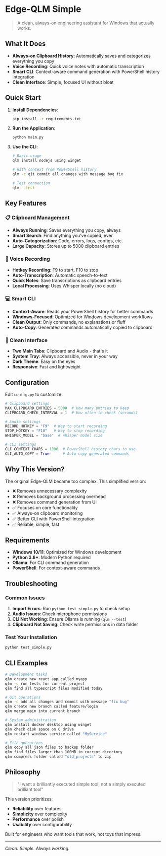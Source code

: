 # Edge-QLM Simple

> A clean, always-on engineering assistant for Windows that actually works.

## What It Does

- **Always-on Clipboard History**: Automatically saves and categorizes everything you copy
- **Voice Recording**: Quick voice notes with automatic transcription
- **Smart CLI**: Context-aware command generation with PowerShell history integration
- **Clean Interface**: Simple, focused UI without bloat

## Quick Start

1. **Install Dependencies**:
   ```bash
   pip install -r requirements.txt
   ```

2. **Run the Application**:
   ```bash
   python main.py
   ```

3. **Use the CLI**:
   ```bash
   # Basic usage
   qlm install nodejs using winget
   
   # With context from PowerShell history
   qlm -c git commit all changes with message bug fix
   
   # Test connection
   qlm --test
   ```

## Key Features

### 📋 Clipboard Management
- **Always Running**: Saves everything you copy, always
- **Smart Search**: Find anything you've copied, ever
- **Auto-Categorization**: Code, errors, logs, configs, etc.
- **Large Capacity**: Stores up to 5000 clipboard entries

### 🎤 Voice Recording
- **Hotkey Recording**: F9 to start, F10 to stop
- **Auto-Transcription**: Automatic speech-to-text
- **Quick Notes**: Save transcriptions as clipboard entries
- **Local Processing**: Uses Whisper locally (no cloud)

### 💻 Smart CLI
- **Context-Aware**: Reads your PowerShell history for better commands
- **Windows-Focused**: Optimized for Windows development workflows
- **Clean Output**: Only commands, no explanations or fluff
- **Auto-Copy**: Generated commands automatically copied to clipboard

### 🎯 Clean Interface
- **Two Main Tabs**: Clipboard and Audio - that's it
- **System Tray**: Always accessible, never in your way
- **Dark Theme**: Easy on the eyes
- **Responsive**: Fast and lightweight

## Configuration

Edit `config.py` to customize:

```python
# Clipboard settings
MAX_CLIPBOARD_ENTRIES = 5000  # How many entries to keep
CLIPBOARD_CHECK_INTERVAL = 1  # How often to check (seconds)

# Audio settings
RECORD_HOTKEY = "F9"  # Key to start recording
STOP_HOTKEY = "F10"   # Key to stop recording
WHISPER_MODEL = "base"  # Whisper model size

# CLI settings
CLI_CONTEXT_CHARS = 1000  # PowerShell history chars to use
CLI_AUTO_COPY = True      # Auto-copy generated commands
```

## Why This Version?

The original Edge-QLM became too complex. This simplified version:

- ❌ Removes unnecessary complexity
- ❌ Removes background processing overhead  
- ❌ Removes command generation from UI
- ✅ Focuses on core functionality
- ✅ Always-on clipboard monitoring
- ✅ Better CLI with PowerShell integration
- ✅ Reliable, simple, fast

## Requirements

- **Windows 10/11**: Optimized for Windows development
- **Python 3.8+**: Modern Python required
- **Ollama**: For CLI command generation
- **PowerShell**: For context-aware commands

## Troubleshooting

### Common Issues

1. **Import Errors**: Run `python test_simple.py` to check setup
2. **Audio Issues**: Check microphone permissions
3. **CLI Not Working**: Ensure Ollama is running (`qlm --test`)
4. **Clipboard Not Saving**: Check write permissions in data folder

### Test Your Installation

```bash
python test_simple.py
```

## CLI Examples

```bash
# Development tasks
qlm create new react app called myapp
qlm -c run tests for current project
qlm find all typescript files modified today

# Git operations
qlm -c add all changes and commit with message "fix bug"
qlm create new branch called feature/login
qlm merge main into current branch

# System administration
qlm install docker desktop using winget
qlm check disk space on C drive
qlm restart windows service called "MyService"

# File operations
qlm copy all json files to backup folder
qlm find files larger than 100MB in current directory
qlm compress folder called "old_projects" to zip
```

## Philosophy

> "I want a brilliantly executed simple tool, not a simply executed brilliant tool"

This version prioritizes:
- **Reliability** over features
- **Simplicity** over complexity  
- **Performance** over polish
- **Usability** over configurability

Built for engineers who want tools that work, not toys that impress.

---

*Clean. Simple. Always working.* 